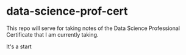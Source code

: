 # data-science-prof-cert
This repo will serve for taking notes of the Data Science Professional Certificate that I am currently taking.

It's a start